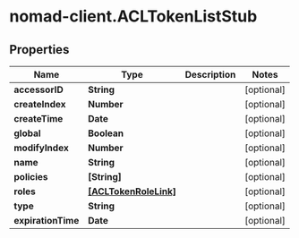 # nomad-client.ACLTokenListStub

## Properties

Name | Type | Description | Notes
------------ | ------------- | ------------- | -------------
**accessorID** | **String** |  | [optional] 
**createIndex** | **Number** |  | [optional] 
**createTime** | **Date** |  | [optional] 
**global** | **Boolean** |  | [optional] 
**modifyIndex** | **Number** |  | [optional] 
**name** | **String** |  | [optional] 
**policies** | **[String]** |  | [optional] 
**roles** | [**[ACLTokenRoleLink]**](ACLTokenRoleLink.md) |  | [optional] 
**type** | **String** |  | [optional] 
**expirationTime** | **Date** |  | [optional] 


